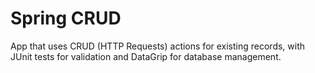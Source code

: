# Spring CRUD
App that uses CRUD (HTTP Requests) actions for existing records, with JUnit tests for validation and DataGrip for database management.
